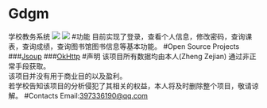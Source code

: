 # Gdgm
学校教务系统
![](https://github.com/EoniJJ/Gdgm/blob/master/gdgm1.jpg)
![](https://github.com/EoniJJ/Gdgm/blob/master/gdgm2.jpg)
#功能
目前实现了登录，查看个人信息，修改密码，查询课表，查询成绩，查询图书馆图书信息等基本功能。
#Open Source Projects
###[Jsoup](https://github.com/jhy/jsoup)
###[OkHttp](https://github.com/square/okhttp)
#声明
该项目所有数据均由本人(Zheng Zejian) 通过非正常手段获取。<br/>
该项目并没有用于商业目的以及盈利。<br/>
若学校告知该项目的分析侵犯了其相关的权益，本人将及时删除整个项目，敬请谅解。
#Contacts
Email:397336190@qq.com
